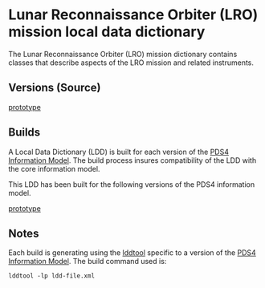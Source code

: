 # Lunar Reconnaissance Orbiter (LRO) mission local data dictionary

The Lunar Reconnaissance Orbiter (LRO) mission dictionary contains classes that describe aspects of the LRO mission and related instruments.

## Versions (Source)

[prototype](src/prototype)
<!-- - [1.0.0.0](src/1.0.0.0) -->

## Builds

A Local Data Dictionary (LDD) is built for each version of the [PDS4 Information Model](https://pds.nasa.gov/pds4/doc/im/).
The build process insures compatibility of the LDD with the core information model.

This LDD has been built for the following versions of the PDS4 information model.

[prototype](build/prototype)
<!-- - [1.12.0.0](build/1.12.0.0) -->

## Notes

Each build is generating using the [lddtool](https://pds.nasa.gov/pds4/software/ldd/) specific to a version of the [PDS4 Information Model](https://pds.nasa.gov/pds4/doc/im/). The build command used is:

```
lddtool -lp ldd-file.xml
```
